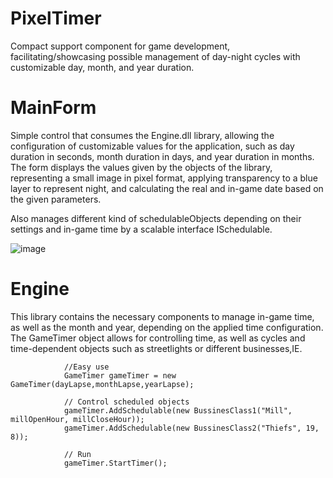 # PixelTimer
Compact support component for game development, facilitating/showcasing possible management of day-night cycles with customizable day, month, and year duration.

# MainForm
Simple control that consumes the Engine.dll library, allowing the configuration of customizable values for the application, such as day duration in seconds, month duration in days, and year duration in months. 
The form displays the values given by the objects of the library, representing a small image in pixel format, applying transparency to a blue layer to represent night, and calculating the real and in-game date based on the given parameters.

Also manages different kind of schedulableObjects depending on their settings and in-game time by a scalable interface ISchedulable.

![image](https://user-images.githubusercontent.com/25660829/221896159-9a4d7327-bdd9-45af-8037-3dab04b790db.png)

# Engine
This library contains the necessary components to manage in-game time, as well as the month and year, depending on the applied time configuration. The GameTimer object allows for controlling time, as well as cycles and time-dependent objects such as streetlights or different businesses,IE.

```
            //Easy use
            GameTimer gameTimer = new GameTimer(dayLapse,monthLapse,yearLapse);             
            
            // Control scheduled objects 
            gameTimer.AddSchedulable(new BussinesClass1("Mill", millOpenHour, millCloseHour));
            gameTimer.AddSchedulable(new BussinesClass2("Thiefs", 19, 8));

            // Run
            gameTimer.StartTimer();
            
```            


